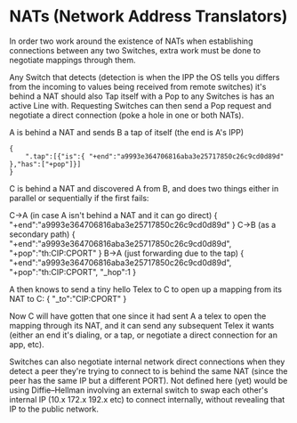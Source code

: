 NATs (Network Address Translators)
==================================

In order two work around the existence of NATs when establishing connections between any two Switches, extra work must be done to negotiate mappings through them.

Any Switch that detects (detection is when the IPP the OS tells you differs from the incoming to values being received from remote switches) it's behind a NAT should also Tap itself with a Pop to any Switches is has an active Line with.  Requesting Switches can then send a Pop request and negotiate a direct connection (poke a hole in one or both NATs). 

A is behind a NAT and sends B a tap of itself (the end is A's IPP)

	{
		".tap":[{"is":{ "+end":"a9993e364706816aba3e25717850c26c9cd0d89d" },"has":["+pop"]}]
	}

C is behind a NAT and discovered A from B, and does two things either in parallel or sequentially if the first fails:

C->A (in case A isn't behind a NAT and it can go direct)
	{
		"+end":"a9993e364706816aba3e25717850c26c9cd0d89d"
	}
C->B (as a secondary path)
	{
		"+end":"a9993e364706816aba3e25717850c26c9cd0d89d",
		"+pop":"th:CIP:CPORT"
	}
B->A (just forwarding due to the tap)
{
	"+end":"a9993e364706816aba3e25717850c26c9cd0d89d",
	"+pop":"th:CIP:CPORT",
	"_hop":1
}

A then knows to send a tiny hello Telex to C to open up a mapping from its NAT to C:
	{
		"_to":"CIP:CPORT"
	}

Now C will have gotten that one since it had sent A a telex to open the mapping through its NAT, and it can send any subsequent Telex it wants (either an end it's dialing, or a tap, or negotiate a direct connection for an app, etc).

Switches can also negotiate internal network direct connections when they detect a peer they're trying to connect to is behind the same NAT (since the peer has the same IP but a different PORT).  Not defined here (yet) would be using Diffie–Hellman involving an external switch to swap each other's internal IP (10.x 172.x 192.x etc) to connect internally, without revealing that IP to the public network.



